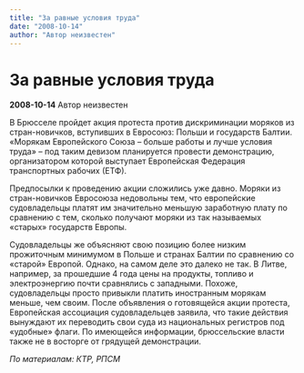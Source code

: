 ```yaml
---
title: "За равные условия труда"
date: "2008-10-14"
author: "Автор неизвестен"
---
```


# За равные условия труда

**2008-10-14** Автор неизвестен

В Брюсселе пройдет акция протеста против дискриминации моряков из стран-новичков, вступивших в Евросоюз: Польши и государств Балтии. «Морякам Европейского Союза – больше работы и лучше условия труда» – под таким девизом планируется провести демонстрацию, организатором которой выступает Европейская Федерация транспортных рабочих (ЕТФ).

Предпосылки к проведению акции сложились уже давно. Моряки из стран-новичков Евросоюза недовольны тем, что европейские судовладельцы платят им значительно меньшую заработную плату по сравнению с тем, сколько получают моряки из так называемых «старых» государств Европы.

Судовладельцы же объясняют свою позицию более низким прожиточным минимумом в Польше и странах Балтии по сравнению со «старой» Европой. Однако, на самом деле это далеко не так. В Литве, например, за прошедшие 4 года цены на продукты, топливо и электроэнергию почти сравнялись с западными. Похоже, судовладельцы просто привыкли платить иностранным морякам меньше, чем своим. После объявления о готовящейся акции протеста, Европейская ассоциация судовладельцев заявила, что такие действия вынуждают их переводить свои суда из национальных регистров под «удобные» флаги. По имеющейся информации, брюссельские власти также не в восторге от грядущей демонстрации.

*По материалам: КТР, РПСМ*